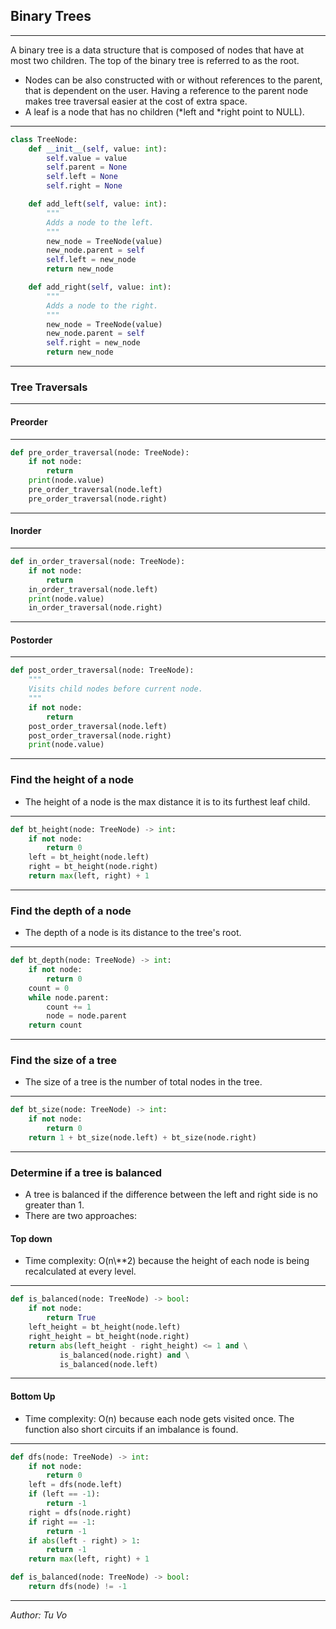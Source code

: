 ## Binary Trees

---

A binary tree is a data structure that is composed of nodes that have at most two children. The top of the binary tree is referred to as the root.

- Nodes can be also constructed with or without references to the parent, that is dependent on the user. Having a reference to the parent node makes tree traversal easier at the cost of extra space.
- A leaf is a node that has no children (\*left and \*right point to NULL).

---

```python
class TreeNode:
    def __init__(self, value: int):
        self.value = value
        self.parent = None
        self.left = None
        self.right = None

    def add_left(self, value: int):
        """
        Adds a node to the left.
        """
        new_node = TreeNode(value)
        new_node.parent = self
        self.left = new_node
        return new_node

    def add_right(self, value: int):
        """
        Adds a node to the right.
        """
        new_node = TreeNode(value)
        new_node.parent = self
        self.right = new_node
        return new_node
```

---

### Tree Traversals

---

#### Preorder

---

```python
def pre_order_traversal(node: TreeNode):
    if not node:
        return
    print(node.value)
    pre_order_traversal(node.left)
    pre_order_traversal(node.right)
```

---

#### Inorder

---

```python
def in_order_traversal(node: TreeNode):
    if not node:
        return
    in_order_traversal(node.left)
    print(node.value)
    in_order_traversal(node.right)
```

---

#### Postorder

---

```python
def post_order_traversal(node: TreeNode):
    """
    Visits child nodes before current node.
    """
    if not node:
        return
    post_order_traversal(node.left)
    post_order_traversal(node.right)
    print(node.value)
```

---

### Find the height of a node

- The height of a node is the max distance it is to its furthest leaf child.

---

```python
def bt_height(node: TreeNode) -> int:
    if not node:
        return 0
    left = bt_height(node.left)
    right = bt_height(node.right)
    return max(left, right) + 1
```

---

### Find the depth of a node

- The depth of a node is its distance to the tree's root.

---

```python
def bt_depth(node: TreeNode) -> int:
    if not node:
        return 0
    count = 0
    while node.parent:
        count += 1
        node = node.parent
    return count
```

---

### Find the size of a tree

- The size of a tree is the number of total nodes in the tree.

---

```python
def bt_size(node: TreeNode) -> int:
    if not node:
        return 0
    return 1 + bt_size(node.left) + bt_size(node.right)
```

---

### Determine if a tree is balanced

- A tree is balanced if the difference between the left and right side is no greater than 1.
- There are two approaches:

#### Top down

- Time complexity: O(n\\\*\*2) because the height of each node is being recalculated at every level.

---

```python
def is_balanced(node: TreeNode) -> bool:
    if not node:
        return True
    left_height = bt_height(node.left)
    right_height = bt_height(node.right)
    return abs(left_height - right_height) <= 1 and \
           is_balanced(node.right) and \
           is_balanced(node.left)
```

---

#### Bottom Up

- Time complexity: O(n) because each node gets visited once. The function also short circuits if an imbalance is found.

---

```python
def dfs(node: TreeNode) -> int:
    if not node:
        return 0
    left = dfs(node.left)
    if (left == -1):
        return -1
    right = dfs(node.right)
    if right == -1:
        return -1
    if abs(left - right) > 1:
        return -1
    return max(left, right) + 1

def is_balanced(node: TreeNode) -> bool:
    return dfs(node) != -1
```

---

_Author: Tu Vo_
